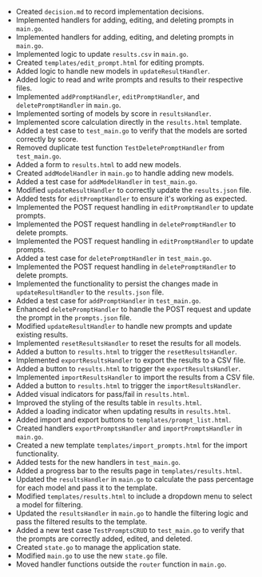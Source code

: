 - Created `decision.md` to record implementation decisions.
- Implemented handlers for adding, editing, and deleting prompts in `main.go`.
- Implemented handlers for adding, editing, and deleting prompts in `main.go`.
- Implemented logic to update `results.csv` in `main.go`.
- Created `templates/edit_prompt.html` for editing prompts.
- Added logic to handle new models in `updateResultHandler`.
- Added logic to read and write prompts and results to their respective files.
- Implemented `addPromptHandler`, `editPromptHandler`, and `deletePromptHandler` in `main.go`.
- Implemented sorting of models by score in `resultsHandler`.
- Implemented score calculation directly in the `results.html` template.
- Added a test case to `test_main.go` to verify that the models are sorted correctly by score.
- Removed duplicate test function `TestDeletePromptHandler` from `test_main.go`.
- Added a form to `results.html` to add new models.
- Created `addModelHandler` in `main.go` to handle adding new models.
- Added a test case for `addModelHandler` in `test_main.go`.
- Modified `updateResultHandler` to correctly update the `results.json` file.
- Added tests for `editPromptHandler` to ensure it's working as expected.
- Implemented the POST request handling in `editPromptHandler` to update prompts.
- Implemented the POST request handling in `deletePromptHandler` to delete prompts.
- Implemented the POST request handling in `editPromptHandler` to update prompts.
- Added a test case for `deletePromptHandler` in `test_main.go`.
- Implemented the POST request handling in `deletePromptHandler` to delete prompts.
- Implemented the functionality to persist the changes made in `updateResultHandler` to the `results.json` file.
- Added a test case for `addPromptHandler` in `test_main.go`.
- Enhanced `deletePromptHandler` to handle the POST request and update the prompt in the `prompts.json` file.
- Modified `updateResultHandler` to handle new prompts and update existing results.
- Implemented `resetResultsHandler` to reset the results for all models.
- Added a button to `results.html` to trigger the `resetResultsHandler`.
- Implemented `exportResultsHandler` to export the results to a CSV file.
- Added a button to `results.html` to trigger the `exportResultsHandler`.
- Implemented `importResultsHandler` to import the results from a CSV file.
- Added a button to `results.html` to trigger the `importResultsHandler`.
- Added visual indicators for pass/fail in `results.html`.
- Improved the styling of the results table in `results.html`.
- Added a loading indicator when updating results in `results.html`.
- Added import and export buttons to `templates/prompt_list.html`.
- Created handlers `exportPromptsHandler` and `importPromptsHandler` in `main.go`.
- Created a new template `templates/import_prompts.html` for the import functionality.
- Added tests for the new handlers in `test_main.go`.
- Added a progress bar to the results page in `templates/results.html`.
- Updated the `resultsHandler` in `main.go` to calculate the pass percentage for each model and pass it to the template.
- Modified `templates/results.html` to include a dropdown menu to select a model for filtering.
- Updated the `resultsHandler` in `main.go` to handle the filtering logic and pass the filtered results to the template.
- Added a new test case `TestPromptsCRUD` to `test_main.go` to verify that the prompts are correctly added, edited, and deleted.
- Created `state.go` to manage the application state.
- Modified `main.go` to use the new `state.go` file.
- Moved handler functions outside the `router` function in `main.go`.
